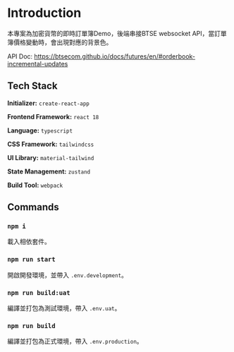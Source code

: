 # Introduction

本專案為加密貨幣的即時訂單簿Demo，後端串接BTSE websocket API，當訂單簿價格變動時，會出現對應的背景色。

API Doc: https://btsecom.github.io/docs/futures/en/#orderbook-incremental-updates

## Tech Stack

**Initializer:** `create-react-app`<br>

**Frontend Framework:** `react 18`<br>

**Language:** `typescript`<br>

**CSS Framework:** `tailwindcss`<br>

**UI Library:** `material-tailwind`<br>

**State Management:** `zustand`<br>

**Build Tool:** `webpack`<br>

## Commands

### `npm i`

載入相依套件。

### `npm run start`

開啟開發環境，並帶入 `.env.development`。

### `npm run build:uat`

編譯並打包為測試環境，帶入 `.env.uat`。

### `npm run build`

編譯並打包為正式環境，帶入 `.env.production`。
